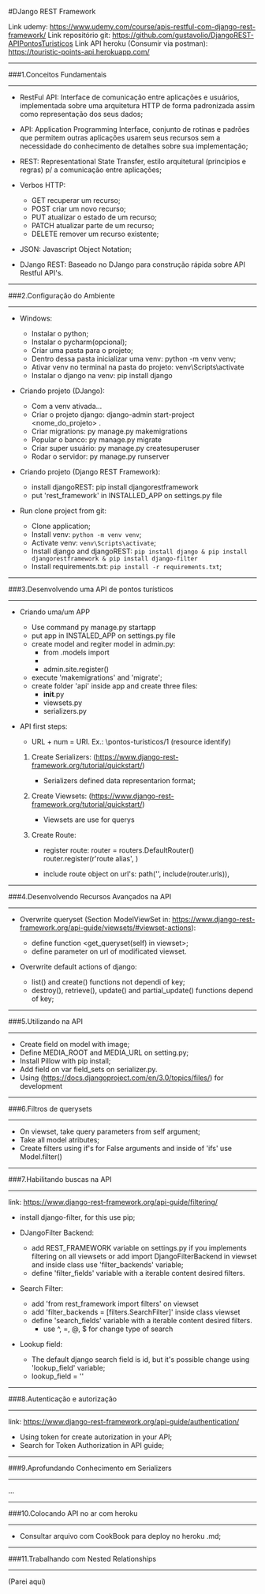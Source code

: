 #DJango REST Framework

Link udemy: https://www.udemy.com/course/apis-restful-com-django-rest-framework/
Link repositório git: https://github.com/gustavolio/DjangoREST-APIPontosTuristicos
Link API heroku (Consumir via postman): https://touristic-points-api.herokuapp.com/ 

***
###1.Conceitos Fundamentais
***

* RestFul API: Interface de comunicação entre aplicações e usuários, implementada sobre uma arquitetura HTTP de forma padronizada assim como representação dos seus dados;

* API: Application Programming Interface, conjunto de rotinas e padrões que permitem outras aplicações usarem seus recursos sem a necessidade do conhecimento de detalhes sobre sua implementação;

* REST: Representational State Transfer, estilo arquitetural (principios e regras) p/ a comunicação entre aplicações;

* Verbos HTTP:
	- GET recuperar um recurso;
	- POST criar um novo recurso;
	- PUT atualizar o estado de um recurso;
	- PATCH atualizar parte de um recurso;
	- DELETE remover um recurso existente;

* JSON: Javascript Object Notation;

* DJango REST: Baseado no DJango para construção rápida sobre API Restful API's.

***
###2.Configuração do Ambiente
***

* Windows:
	- Instalar o python;
	- Instalar o pycharm(opcional);
	- Criar uma pasta para o projeto;
	- Dentro dessa pasta inicializar uma venv: python -m venv venv;
	- Ativar venv no terminal na pasta do projeto: venv\Scripts\activate
	- Instalar o django na venv: pip install django 

* Criando projeto (DJango):
	- Com a venv ativada...
	- Criar o projeto django: django-admin start-project <nome_do_projeto> .
	- Criar migrations: py manage.py makemigrations
	- Popular o banco: py manage.py migrate
	- Criar super usuário: py manage.py createsuperuser
	- Rodar o servidor: py manage.py runserver

* Criando projeto (Django REST Framework):
	- install djangoREST: pip install djangorestframework
	- put 'rest_framework' in INSTALLED_APP on settings.py file

* Run clone project from git:
	- Clone application;
	- Install venv: `python -m venv venv`;
	- Activate venv: `venv\Scripts\activate`;
	- Install django and djangoREST: `pip install django & pip install djangorestframework & pip install django-filter`
	- Install requirements.txt: `pip install -r requirements.txt`;

***
###3.Desenvolvendo uma API de pontos turísticos
***
* Criando uma/um APP
	- Use command py manage.py startapp <name>
	- put <name> app in INSTALED_APP on settings.py file
	- create model and regiter model in admin.py:
		- from .models import <model name>
		-
		- admin.site.register(<model name>)
	- execute 'makemigrations' and 'migrate';
	- create folder 'api' inside app and create three files:
		- __init__.py
		- viewsets.py
		- serializers.py




* API first steps:
	- URL + num = URI. Ex.: \pontos-turisticos/1 (resource identify)

	1) Create Serializers: (https://www.django-rest-framework.org/tutorial/quickstart/)
		- Serializers defined data representarion format;

	2) Create Viewsets: (https://www.django-rest-framework.org/tutorial/quickstart/)
		- Viewsets are use for querys

	3) Create Route:
		- register route:
			router = routers.DefaultRouter()
			router.register(r'route alias', <viewset name>)

		- include route object on url's:
			path('', include(router.urls)),

***
###4.Desenvolvendo Recursos Avançados na API
***
* Overwrite queryset (Section ModelViewSet in: https://www.django-rest-framework.org/api-guide/viewsets/#viewset-actions):
	- define function <get_queryset(self) in viewset>;
	- define <basename> parameter on url of modificated viewset.

* Overwrite default actions of django:
	- list() and create() functions not dependi of key;
	- destroy(), retrieve(), update() and partial_update() functions depend of key;

***
###5.Utilizando na API
***
* Create field on model with image;
* Define MEDIA_ROOT and MEDIA_URL on setting.py;
* Install Pillow with pip install;
* Add field on var field_sets on serializer.py.
* Using (https://docs.djangoproject.com/en/3.0/topics/files/) for development

***
###6.Filtros de querysets
***
* On viewset, take query parameters from self argument;
* Take all model atributes;
* Create filters using if's for False arguments and inside of 'ifs' use Model.filter(<logic expression>)


***
###7.Habilitando buscas na API
***
link: https://www.django-rest-framework.org/api-guide/filtering/
- install django-filter, for this use pip;

* DJangoFilter Backend:
	- add REST_FRAMEWORK variable on settings.py if you implements filtering on all viewsets
			or
	  add import DjangoFilterBackend in viewset and inside class use 'filter_backends' variable;
	- define 'filter_fields' variable with a iterable content desired filters.

* Search Filter:
	- add 'from rest_framework import filters' on viewset
	- add 'filter_backends = [filters.SearchFilter]' inside class viewset
	- define 'search_fields' variable with a iterable content desired filters.
		- use ^, =, @, $ for change type of search

* Lookup field:
	- The default django search field is id, but it's possible change using 'lookup_field' variable;
	- lookup_field = '<field name>'

***
###8.Autenticação e autorização
***
link: https://www.django-rest-framework.org/api-guide/authentication/
* Using token for create autorization in your API;
* Search for Token Authorization in API guide;

***
###9.Aprofundando Conhecimento em Serializers
***
...

***
###10.Colocando API no ar com heroku
***
 * Consultar arquivo com CookBook para deploy no heroku .md;


***
###11.Trabalhando com Nested Relationships
***
(Parei aqui)



